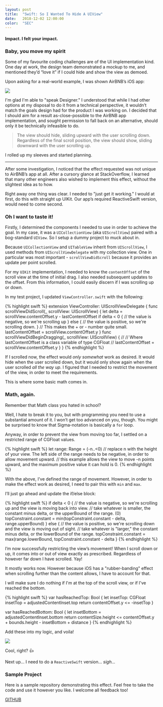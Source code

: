 ```yaml
---
layout: post
title:  "Swift: So I Wanted To Hide A UIView"
date:   2018-12-02 12:00:00
color:  "SEC"
---
```


#### Impact. I felt your impact.

### Baby, you move my spirit

Some of my favourite coding challenges are of the UI implementation kind. One day at work, the design team demonstrated a mockup to me, and mentioned they’d “love it” if I could hide and show the view as demoed. 

Upon asking for a real-world example, I was shown AirBNB’s iOS app:

<img src="{{site.baseUrl}}/assets/img/parallax.gif"/>

I'm glad I'm able to "speak Designer." I understood that while I had other options at my disposal to do it from a technical perspective, it wouldn’t match the goals design had for the product I was working on. I decided that I should aim for a result as-close-possible to the AirBNB app implementation, and sought permission to fall back on an alternative, should only it be technically infeasible to do.

>The view should hide, sliding upward with the user scrolling down. Regardless of the final scroll position, the view should show, sliding downward with the user scrolling up.

I rolled up my sleeves and started planning.

---

After some investigation, I noticed that the effect requested was not unique to AirBNB’s app at all. After a cursory glance at StackOverflow, I learned that many other engineers also wished to implement this effect, without the slightest idea as to how.

Right away one thing was clear. I needed to "just get it working." I would at first, do this with straight up UIKit. Our app’s required ReactiveSwift version, would need to come second.

### Oh I want to taste it!

Firstly, I determined the components I needed to use in order to achieve the goal. In my case, it was a `UICollectionView` (aka `UIScrollView`) paired with a bog-standard `UIView`. So I setup a dummy project to muck about in.

Because `UICollectionView` and `UITableView` inherit from `UIScrollView`, I used methods from `UIScrollViewDelegate` with my collection view. One in particular was most important - `scrollViewDidScroll` because it provides an update per point scrolled. 

For my `UIKit` implementation, I needed to know the `contentOffset` of the scroll view at the time of initial drag. I also needed subsequent updates to the offset. From this information, I could easily discern if I was scrolling up or down.

In my test project, I updated `ViewController.swift` with the following:

{% highlight swift %}
extension ViewController: UIScrollViewDelegate {
  func scrollViewDidScroll(_ scrollView: UIScrollView) {
    let delta = scrollView.contentOffset.y - lastContentOffset
    if delta < 0 {
       // the value is negative, so we're scrolling up
    } else {
       // the value is positive, so we're scrolling down.
    }
    // This makes the + or - number quite small.
    lastContentOffset = scrollView.contentOffset.y
}
  func scrollViewDidBeginDragging(_ scrollView: UIScrollView) {
    //
    // Where lastContentOffset is a class variable of type CGFloat
    //
    lastContentOffset = scrollView.contentOffset.y
  }
}
{% endhighlight %}

If I scrolled now, the effect would _only somewhat_ work as desired. It would hide when the user scrolled down, but it would only show again when the user scrolled _all the way up_. I figured that I needed to restrict the movement of the view, in order to meet the requirements.

This is where some basic math comes in.

### Math, again.

Remember that Math class you hated in school? 

Well, I hate to break it to you, but with programming you need to use a substantial amount of it. I won’t get too advanced on you, though. You might be surprised to know that Sigma-notation is basically a `for` loop.

Anyway, in order to prevent the view from moving too far, I settled on a restricted range of CGFloat values.

{% highlight swift %}
let range: Range<CGFloat> = (-n..<0) 
// replace n with the height of your view. The left side of the range needs to be negative, in order to allow movement upward.
// this example allows the view to move -n points upward, and the maximum positive value it can hold is 0.
{% endhighlight %}

With the above, I’ve defined the range of movement. However, in order to make the effect work as desired, I need to pair this with `min` and `max`. 

I’ll just go ahead and update the if/else block:

{% highlight swift %}
if delta < 0 {
  // the value is negative, so we're scrolling up and the view is moving back into view.
  // take whatever is smaller, the constant minus delta, or the upperBound of the range. (0)
  topConstraint.constant = min(topConstraint.constant - delta, range.upperBound)
} else {
  // the value is positive, so we're scrolling down and the view is moving out of sight.
  // take whatever is "larger," the constant minus delta, or the lowerBound of the range.
  topConstraint.constant = max(range.lowerBound, topConstraint.constant - delta
}
{% endhighlight %}

I’m now successfully restricting the view’s movement! When I scroll down or up, it comes into or out of view exactly as prescribed. Regardless of however far down I have scrolled. Yay!

It mostly works now. However because iOS has a "rubber-banding" effect when scrolling further than the content allows, I have to account for that.

I will make sure I do nothing if I'm at the top of the scroll view, or if I've reached the bottom.

{% highlight swift %}
var hasReachedTop: Bool {
  let insetTop: CGFloat
  insetTop = adjustedContentInset.top
  return contentOffset.y <= -insetTop
}

var hasReachedBottom: Bool {
  let insetBottom = adjustedContentInset.bottom
  return contentSize.height <= contentOffset.y + bounds.height - insetBottom + distance
}
{% endhighlight %}

Add these into my logic, and voila!

<img src="{{ site.baseUrl }}/assets/img/voila.gif"/>

Cool, right? 👍

Next up... I need to do a `ReactiveSwift` version... _sigh..._

### Sample Project

Here is a sample repository demonstrating this effect. Feel free to take the code and use it however you like. I welcome all feedback too!

[GITHUB](https://github.com/topLayoutGuide/ios-parallax-view)
